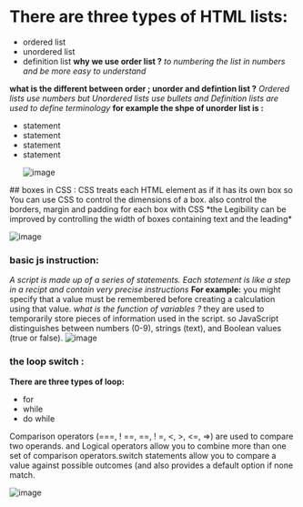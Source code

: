  # There are three types of HTML lists:
* ordered list
* unordered list
* definition list
**why we use order list ?** 
*to numbering the list in numbers and be more easy to understand*

**what is the different between order ; unorder and defintion list ?**
*Ordered lists use numbers but Unordered lists use bullets and Definition lists are used to define terminology*
**for example the shpe of unorder list is :**
<ul>
  <li> statement </li>
  <li> statement </li>
  <li> statement </li>
  <li> statement </li>
  
![image](https://user-images.githubusercontent.com/79834102/111182617-c117bd80-85b7-11eb-86d1-53366e5f49b2.png)

  
  
  </ul>
 ## boxes in CSS :
CSS treats each HTML element as if it has its own box so You can use CSS to control the dimensions of a box.
also control the borders, margin and padding for each box with CSS
*the Legibility can be improved by controlling the width of boxes containing text and the leading* 

![image](https://user-images.githubusercontent.com/79834102/111181919-1c957b80-85b7-11eb-9718-f90d4993b106.png)

### basic js instruction:
 *A script is made up of a series of statements. Each statement is like a step in a recipt and contain very precise instructions* 
 **For example:** 
you might specify that a value must be remembered before creating a calculation using that value.
*what is the function of variables ?*
they are used to temporarily store pieces of information used in the script.
so JavaScript distinguishes between numbers (0-9), strings (text), and Boolean values (true or false).
![image](https://user-images.githubusercontent.com/79834102/111184231-6e3f0580-85b9-11eb-863e-4bfc48c02aaf.png)

### the loop switch :
**There are three types of loop:**
* for
*  while
*  do while

Comparison operators (===, ! ==, ==, ! =, <, >, <=, =>) are used to compare two operands. 
and Logical operators allow you to combine more than one set of comparison operators.switch statements allow you to compare a value 
against possible outcomes (and also provides a default option if none match.

![image](https://user-images.githubusercontent.com/79834102/111185114-53b95c00-85ba-11eb-8f16-9a2787f57f0c.png)

